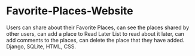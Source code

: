# Favorite-Places-Website
Users can share about their Favorite Places, can see the places shared by other users, can add a place to Read Later List to read about it later, can add comments to the places, can delete the place that they have added.
Django, SQLite, HTML, CSS.
